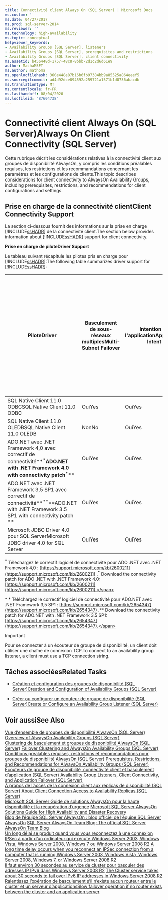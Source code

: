 ```yaml
---
title: Connectivité client Always On (SQL Server) | Microsoft Docs
ms.custom: ''
ms.date: 04/27/2017
ms.prod: sql-server-2014
ms.reviewer: ''
ms.technology: high-availability
ms.topic: conceptual
helpviewer_keywords:
- Availability Groups [SQL Server], listeners
- Availability Groups [SQL Server], prerequisites and restrictions
- Availability Groups [SQL Server], client connectivity
ms.assetid: b456448d-1757-48c8-8bbb-2d1c2d6d61e9
author: MashaMSFT
ms.author: mathoma
ms.openlocfilehash: 360e448e87b16b6fb97384bb9a85525a864eeef5
ms.sourcegitcommit: ad4d92dce894592a259721a1571b1d8736abacdb
ms.translationtype: MT
ms.contentlocale: fr-FR
ms.lasthandoff: 08/04/2020
ms.locfileid: "87604738"
---
```

# <a name="always-on-client-connectivity-sql-server"></a><span data-ttu-id="8e683-102">Connectivité client Always On (SQL Server)</span><span class="sxs-lookup"><span data-stu-id="8e683-102">Always On Client Connectivity (SQL Server)</span></span>
  <span data-ttu-id="8e683-103">Cette rubrique décrit les considérations relatives à la connectivité client aux groupes de disponibilité AlwaysOn, y compris les conditions préalables requises, les restrictions et les recommandations concernant les paramètres et les configurations de clients.</span><span class="sxs-lookup"><span data-stu-id="8e683-103">This topic describes considerations for client connectivity to AlwaysOn Availability Groups, including prerequisites, restrictions, and recommendations for client configurations and settings.</span></span>  
  
 
  
##  <a name="client-connectivity-support"></a><a name="ClientConnSupport"></a> <span data-ttu-id="8e683-104">Prise en charge de la connectivité client</span><span class="sxs-lookup"><span data-stu-id="8e683-104">Client Connectivity Support</span></span>  
 <span data-ttu-id="8e683-105">La section ci-dessous fournit des informations sur la prise en charge [!INCLUDE[ssHADR](../../../includes/sshadr-md.md)] de la connectivité client.</span><span class="sxs-lookup"><span data-stu-id="8e683-105">The section below provides information about [!INCLUDE[ssHADR](../../../includes/sshadr-md.md)] support for client connectivity.</span></span>  
  
 <span data-ttu-id="8e683-106">**Prise en charge de pilote**</span><span class="sxs-lookup"><span data-stu-id="8e683-106">**Driver Support**</span></span>  
  
 <span data-ttu-id="8e683-107">Le tableau suivant récapitule les pilotes pris en charge pour [!INCLUDE[ssHADR](../../../includes/sshadr-md.md)]:</span><span class="sxs-lookup"><span data-stu-id="8e683-107">The following table summarizes driver support for [!INCLUDE[ssHADR](../../../includes/sshadr-md.md)]:</span></span>  
  
|<span data-ttu-id="8e683-108">Pilote</span><span class="sxs-lookup"><span data-stu-id="8e683-108">Driver</span></span>|<span data-ttu-id="8e683-109">Basculement de sous-réseaux multiples</span><span class="sxs-lookup"><span data-stu-id="8e683-109">Multi-Subnet Failover</span></span>|<span data-ttu-id="8e683-110">Intention de l'application</span><span class="sxs-lookup"><span data-stu-id="8e683-110">Application Intent</span></span>|<span data-ttu-id="8e683-111">Routage en lecture seule</span><span class="sxs-lookup"><span data-stu-id="8e683-111">Read-Only Routing</span></span>|<span data-ttu-id="8e683-112">Basculement de sous-réseaux multiples : basculement plus rapide du point de terminaison d'un sous-réseau unique</span><span class="sxs-lookup"><span data-stu-id="8e683-112">Multi-Subnet Failover: Faster Single Subnet Endpoint Failover</span></span>|<span data-ttu-id="8e683-113">Basculement de sous-réseaux multiples : résolution d'instance nommée pour des instances de cluster SQL</span><span class="sxs-lookup"><span data-stu-id="8e683-113">Multi-Subnet Failover: Named Instance Resolution For SQL Clustered Instances</span></span>|  
|------------|----------------------------|------------------------|------------------------|--------------------------------------------------------------------|-----------------------------------------------------------------------------------|  
|<span data-ttu-id="8e683-114">SQL Native Client 11.0 ODBC</span><span class="sxs-lookup"><span data-stu-id="8e683-114">SQL Native Client 11.0 ODBC</span></span>|<span data-ttu-id="8e683-115">Oui</span><span class="sxs-lookup"><span data-stu-id="8e683-115">Yes</span></span>|<span data-ttu-id="8e683-116">Oui</span><span class="sxs-lookup"><span data-stu-id="8e683-116">Yes</span></span>|<span data-ttu-id="8e683-117">Oui</span><span class="sxs-lookup"><span data-stu-id="8e683-117">Yes</span></span>|<span data-ttu-id="8e683-118">Oui</span><span class="sxs-lookup"><span data-stu-id="8e683-118">Yes</span></span>|<span data-ttu-id="8e683-119">Oui</span><span class="sxs-lookup"><span data-stu-id="8e683-119">Yes</span></span>|  
|<span data-ttu-id="8e683-120">SQL Native Client 11.0 OLEDB</span><span class="sxs-lookup"><span data-stu-id="8e683-120">SQL Native Client 11.0 OLEDB</span></span>|<span data-ttu-id="8e683-121">Non</span><span class="sxs-lookup"><span data-stu-id="8e683-121">No</span></span>|<span data-ttu-id="8e683-122">Oui</span><span class="sxs-lookup"><span data-stu-id="8e683-122">Yes</span></span>|<span data-ttu-id="8e683-123">Oui</span><span class="sxs-lookup"><span data-stu-id="8e683-123">Yes</span></span>|<span data-ttu-id="8e683-124">Non</span><span class="sxs-lookup"><span data-stu-id="8e683-124">No</span></span>|<span data-ttu-id="8e683-125">Non</span><span class="sxs-lookup"><span data-stu-id="8e683-125">No</span></span>|  
|<span data-ttu-id="8e683-126">ADO.NET avec .NET Framework 4,0 avec correctif de connectivité**<sup>\*</sup>**</span><span class="sxs-lookup"><span data-stu-id="8e683-126">ADO.NET with .NET Framework 4.0 with connectivity patch**<sup>\*</sup>**</span></span> |<span data-ttu-id="8e683-127">Oui</span><span class="sxs-lookup"><span data-stu-id="8e683-127">Yes</span></span>|<span data-ttu-id="8e683-128">Oui</span><span class="sxs-lookup"><span data-stu-id="8e683-128">Yes</span></span>|<span data-ttu-id="8e683-129">Oui</span><span class="sxs-lookup"><span data-stu-id="8e683-129">Yes</span></span>|<span data-ttu-id="8e683-130">Oui</span><span class="sxs-lookup"><span data-stu-id="8e683-130">Yes</span></span>|<span data-ttu-id="8e683-131">Oui</span><span class="sxs-lookup"><span data-stu-id="8e683-131">Yes</span></span>|  
|<span data-ttu-id="8e683-132">ADO.NET avec .NET Framework 3,5 SP1 avec correctif de connectivité**<sup>**</sup>\*\*</span><span class="sxs-lookup"><span data-stu-id="8e683-132">ADO.NET with .NET Framework 3.5 SP1 with connectivity patch **<sup>**</sup>\*\*</span></span> |<span data-ttu-id="8e683-133">Oui</span><span class="sxs-lookup"><span data-stu-id="8e683-133">Yes</span></span>|<span data-ttu-id="8e683-134">Oui</span><span class="sxs-lookup"><span data-stu-id="8e683-134">Yes</span></span>|<span data-ttu-id="8e683-135">Oui</span><span class="sxs-lookup"><span data-stu-id="8e683-135">Yes</span></span>|<span data-ttu-id="8e683-136">Oui</span><span class="sxs-lookup"><span data-stu-id="8e683-136">Yes</span></span>|<span data-ttu-id="8e683-137">Oui</span><span class="sxs-lookup"><span data-stu-id="8e683-137">Yes</span></span>|  
|<span data-ttu-id="8e683-138">Microsoft JDBC Driver 4.0 pour SQL Server</span><span class="sxs-lookup"><span data-stu-id="8e683-138">Microsoft JDBC driver 4.0 for SQL Server</span></span>|<span data-ttu-id="8e683-139">Oui</span><span class="sxs-lookup"><span data-stu-id="8e683-139">Yes</span></span>|<span data-ttu-id="8e683-140">Oui</span><span class="sxs-lookup"><span data-stu-id="8e683-140">Yes</span></span>|<span data-ttu-id="8e683-141">Oui</span><span class="sxs-lookup"><span data-stu-id="8e683-141">Yes</span></span>|<span data-ttu-id="8e683-142">Oui</span><span class="sxs-lookup"><span data-stu-id="8e683-142">Yes</span></span>|<span data-ttu-id="8e683-143">Oui</span><span class="sxs-lookup"><span data-stu-id="8e683-143">Yes</span></span>|  
  
 <span data-ttu-id="8e683-144">**<sup>\*</sup>** Téléchargez le correctif logiciel de connectivité pour ADO .NET avec .NET Framework 4,0 : [https://support.microsoft.com/kb/2600211](https://support.microsoft.com/kb/2600211) .</span><span class="sxs-lookup"><span data-stu-id="8e683-144">**<sup>\*</sup>**  Download the connectivity patch for ADO .NET with .NET Framework 4.0: [https://support.microsoft.com/kb/2600211](https://support.microsoft.com/kb/2600211).</span></span>  
  
 <span data-ttu-id="8e683-145">**<sup>**</sup>\* \* Téléchargez le correctif logiciel de connectivité pour ADO.NET avec .NET Framework 3,5 SP1 : [https://support.microsoft.com/kb/2654347](https://support.microsoft.com/kb/2654347) .</span><span class="sxs-lookup"><span data-stu-id="8e683-145">**<sup>**</sup>\*\*  Download the connectivity patch for ADO.NET with .NET Framework 3.5 SP1: [https://support.microsoft.com/kb/2654347](https://support.microsoft.com/kb/2654347).</span></span>  
  
> [!IMPORTANT]  
>  <span data-ttu-id="8e683-146">Pour se connecter à un écouteur de groupe de disponibilité, un client doit utiliser une chaîne de connexion TCP.</span><span class="sxs-lookup"><span data-stu-id="8e683-146">To connect to an availability group listener, a client must use a TCP connection string.</span></span>  
  
##  <a name="related-tasks"></a><a name="RelatedTasks"></a> <span data-ttu-id="8e683-147">Tâches associées</span><span class="sxs-lookup"><span data-stu-id="8e683-147">Related Tasks</span></span>  
  
-   [<span data-ttu-id="8e683-148">Création et configuration des groupes de disponibilité &#40;SQL Server&#41;</span><span class="sxs-lookup"><span data-stu-id="8e683-148">Creation and Configuration of Availability Groups &#40;SQL Server&#41;</span></span>](creation-and-configuration-of-availability-groups-sql-server.md)  
  
-   [<span data-ttu-id="8e683-149">Créer ou configurer un écouteur de groupe de disponibilité &#40;SQL Server&#41;</span><span class="sxs-lookup"><span data-stu-id="8e683-149">Create or Configure an Availability Group Listener &#40;SQL Server&#41;</span></span>](create-or-configure-an-availability-group-listener-sql-server.md)  
  

  
## <a name="see-also"></a><span data-ttu-id="8e683-150">Voir aussi</span><span class="sxs-lookup"><span data-stu-id="8e683-150">See Also</span></span>  
 <span data-ttu-id="8e683-151">[Vue d’ensemble de groupes de disponibilité AlwaysOn &#40;SQL Server&#41;](overview-of-always-on-availability-groups-sql-server.md) </span><span class="sxs-lookup"><span data-stu-id="8e683-151">[Overview of AlwaysOn Availability Groups &#40;SQL Server&#41;](overview-of-always-on-availability-groups-sql-server.md) </span></span>  
 <span data-ttu-id="8e683-152">[Clustering de basculement et groupes de disponibilité AlwaysOn &#40;SQL Server&#41;](failover-clustering-and-always-on-availability-groups-sql-server.md) </span><span class="sxs-lookup"><span data-stu-id="8e683-152">[Failover Clustering and AlwaysOn Availability Groups &#40;SQL Server&#41;](failover-clustering-and-always-on-availability-groups-sql-server.md) </span></span>  
 <span data-ttu-id="8e683-153">[Conditions préalables requises, restrictions et recommandations pour groupes de disponibilité AlwaysOn &#40;SQL Server&#41;](prereqs-restrictions-recommendations-always-on-availability.md) </span><span class="sxs-lookup"><span data-stu-id="8e683-153">[Prerequisites, Restrictions, and Recommendations for AlwaysOn Availability Groups &#40;SQL Server&#41;](prereqs-restrictions-recommendations-always-on-availability.md) </span></span>  
 <span data-ttu-id="8e683-154">[Écouteurs de groupe de disponibilité, connectivité client et basculement d’application &#40;SQL Server&#41;](../../listeners-client-connectivity-application-failover.md) </span><span class="sxs-lookup"><span data-stu-id="8e683-154">[Availability Group Listeners, Client Connectivity, and Application Failover &#40;SQL Server&#41;](../../listeners-client-connectivity-application-failover.md) </span></span>  
 <span data-ttu-id="8e683-155">[À propos de l’accès de la connexion client aux réplicas de disponibilité &#40;SQL Server&#41;](about-client-connection-access-to-availability-replicas-sql-server.md) </span><span class="sxs-lookup"><span data-stu-id="8e683-155">[About Client Connection Access to Availability Replicas &#40;SQL Server&#41;](about-client-connection-access-to-availability-replicas-sql-server.md) </span></span>  
 <span data-ttu-id="8e683-156">[Microsoft SQL Server Guide de solutions AlwaysOn pour la haute disponibilité et la récupération d’urgence](https://go.microsoft.com/fwlink/?LinkId=227600) </span><span class="sxs-lookup"><span data-stu-id="8e683-156">[Microsoft SQL Server AlwaysOn Solutions Guide for High Availability and Disaster Recovery](https://go.microsoft.com/fwlink/?LinkId=227600) </span></span>  
 <span data-ttu-id="8e683-157">[Blog de l’équipe SQL Server AlwaysOn : blog officiel de l’équipe SQL Server AlwaysOn](https://blogs.msdn.com/b/sqlalwayson/) </span><span class="sxs-lookup"><span data-stu-id="8e683-157">[SQL Server AlwaysOn Team Blog: The official SQL Server AlwaysOn Team Blog](https://blogs.msdn.com/b/sqlalwayson/) </span></span>  
 <span data-ttu-id="8e683-158">[Un long délai se produit quand vous vous reconnectez à une connexion IPSec à partir d’un ordinateur qui exécute Windows Server 2003, Windows Vista, Windows Server 2008, Windows 7 ou Windows Server 2008 R2](https://support.microsoft.com/kb/980915) </span><span class="sxs-lookup"><span data-stu-id="8e683-158">[A long time delay occurs when you reconnect an IPSec connection from a computer that is running Windows Server 2003, Windows Vista, Windows Server 2008, Windows 7, or Windows Server 2008 R2](https://support.microsoft.com/kb/980915) </span></span>  
 <span data-ttu-id="8e683-159">[Il faut environ 30 secondes au service de cluster pour basculer des adresses IP IPv6 dans Windows Server 2008 R2](https://support.microsoft.com/kb/2578113) </span><span class="sxs-lookup"><span data-stu-id="8e683-159">[The Cluster service takes about 30 seconds to fail over IPv6 IP addresses in Windows Server 2008 R2](https://support.microsoft.com/kb/2578113) </span></span>  
 [<span data-ttu-id="8e683-160">Ralentissez l’opération de basculement s’il n’existe aucun routeur entre le cluster et un serveur d’applications</span><span class="sxs-lookup"><span data-stu-id="8e683-160">Slow failover operation if no router exists between the cluster and an application server</span></span>](https://support.microsoft.com/kb/2582281)  
  
  
